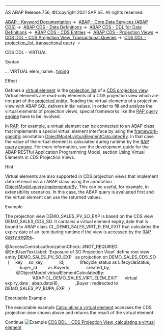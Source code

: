   

* * *

AS ABAP Release 756, ©Copyright 2021 SAP SE. All rights reserved.

[ABAP - Keyword Documentation](javascript:call_link\('abenabap.htm'\)) →  [ABAP - Core Data Services (ABAP CDS)](javascript:call_link\('abencds.htm'\)) →  [ABAP CDS - Data Definitions](javascript:call_link\('abencds_entities.htm'\)) →  [ABAP CDS - DDL for Data Definitions](javascript:call_link\('abencds_f1_ddl_syntax.htm'\)) →  [ABAP CDS - CDS Entities](javascript:call_link\('abencds_view_entity.htm'\)) →  [ABAP CDS - Projection Views](javascript:call_link\('abencds_proj_views.htm'\)) →  [CDS DDL - CDS Projection View, Transactional Queries](javascript:call_link\('abencds_pv_transactional_query.htm'\)) →  [CDS DDL - projection\_list, transactional query](javascript:call_link\('abencds_proj_view_element_list.htm'\)) → 

CDS DDL - VIRTUAL

Syntax

... VIRTUAL elem\_name : [typing](javascript:call_link\('abencds_typing.htm'\))

Effect

Defines a [virtual element](javascript:call_link\('abencds_virtual_element_glosry.htm'\) "Glossary Entry") in the [projection list](javascript:call_link\('abencds_proj_view_element_list.htm'\)) of a [CDS projection view](javascript:call_link\('abencds_projection_view_glosry.htm'\) "Glossary Entry"). Virtual elements are read-only elements of a CDS projection view which are not part of the [projected entity](javascript:call_link\('abencds_pv_projected_entity_glosry.htm'\) "Glossary Entry"). Reading the virtual elements of a projection view with ABAP SQL delivers initial values. In order to fill and analyze the virtual elements of projection views, special frameworks like the [RAP query engine](javascript:call_link\('abenrap_query_engine_glosry.htm'\) "Glossary Entry") have to be involved.

In [RAP](javascript:call_link\('abenarap_glosry.htm'\) "Glossary Entry"), for example, a virtual element can be connected to an ABAP class that implements a special virtual element interface by using the [framework-specific](javascript:call_link\('abenfrmwrk_annotation_glosry.htm'\) "Glossary Entry") annotation [ObjectModel.virtualElementCalculatedBy](javascript:call_link\('abencds_f1_element_annotation.htm'\)). In that case the value of the virtual element is calculated during runtime by the [RAP query engine](javascript:call_link\('abenrap_query_engine_glosry.htm'\) "Glossary Entry"). For more information, see the development guide for the ABAP RESTful Application Programming Model, section Using Virtual Elements in CDS Projection Views.

Hint

Virtual elements are also supported in CDS projection views that implement data retrieval via an ABAP class using the annotation [ObjectModel.query.implementedBy](javascript:call_link\('abencds_f1_entity_annotations.htm'\)). This can be useful, for example, in extensibility scenarios. In this case, the ABAP query is evaluated first and the virtual element can use the returned values.

Example

The projection view DEMO\_SALES\_PV\_SO\_EXP is based on the CDS view DEMO\_SALES\_CDS\_SO. It contains a virtual element expiry\_date that is bound to ABAP class CL\_DEMO\_SALES\_VIRT\_ELEM\_EXIT that calculates the expiry date of an item during runtime if the view is accessed by the [RAP query engine](javascript:call_link\('abenrap_query_engine_glosry.htm'\) "Glossary Entry")..

@AccessControl.authorizationCheck: #NOT\_REQUIRED
@EndUserText.label: 'Exposure of SO Projection View'
define root view entity DEMO\_SALES\_PV\_SO\_EXP
  as projection on DEMO\_SALES\_CDS\_SO
  {
    key     so\_key,
            id,
            lifecycle\_status as LifecycleStatus,
            buyer\_id         as BuyerId,
            created\_by,
            @ObjectModel.virtualElementCalculatedBy:
                        'ABAP:CL\_DEMO\_SALES\_VIRT\_ELEM\_EXIT'
    virtual expiry\_date : abap.dats(8),
            \_Buyer : redirected to DEMO\_SALES\_PV\_BUPA\_EXP
  }

Executable Example

The executable example [Calculating a virtual element](javascript:call_link\('abencds_proj_view_virtel_abexa.htm'\)) accesses the CDS projection view shown above and returns the result of the virtual element.

Continue
![Example](exa.gif "Example") [CDS DDL - CDS Projection View, calculating a virtual element](javascript:call_link\('abencds_proj_view_virtel_abexa.htm'\))